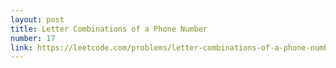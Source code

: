 ```yaml
---
layout: post
title: Letter Combinations of a Phone Number
number: 17
link: https://leetcode.com/problems/letter-combinations-of-a-phone-number
---
```

